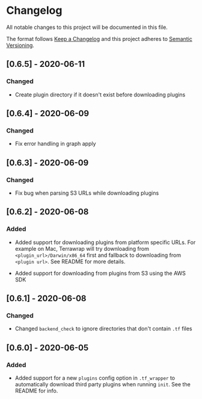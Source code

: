 # Changelog

All notable changes to this project will be documented in this file.

The format follows [Keep a Changelog](http://keepachangelog.com/en/1.0.0/)
and this project adheres to [Semantic Versioning](http://semver.org/spec/v2.0.0.html).

## [0.6.5] - 2020-06-11

### Changed

-   Create plugin directory if it doesn't exist before downloading plugins

## [0.6.4] - 2020-06-09

### Changed

-   Fix error handling in graph apply

## [0.6.3] - 2020-06-09

### Changed

-   Fix bug when parsing S3 URLs while downloading plugins

## [0.6.2] - 2020-06-08

### Added

-   Added support for downloading plugins from platform specific URLs. 
    For example on Mac, Terrawrap will try downloading from `<plugin_url>/Darwin/x86_64` first and fallback to 
    downloading from `<plugin url>`. See README for more details.
    
-   Added support for downloading from plugins from S3 using the AWS SDK

## [0.6.1] - 2020-06-08

### Changed

-   Changed `backend_check` to ignore directories that don't contain `.tf` files

## [0.6.0] - 2020-06-05

### Added

-   Added support for a new `plugins` config option in `.tf_wrapper` to automatically download third party 
    plugins when running `init`. See the README for info.
